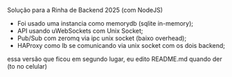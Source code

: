 Solução para a Rinha de Backend 2025 (com NodeJS)

- Foi usado uma instancia como memorydb (sqlite in-memory);
- API usando uWebSockets com Unix Socket; 
- Pub/Sub com zeromq via ipc unix socket (baixo overhead); 
- HAProxy como lb se comunicando via unix socket com os dois backend;

essa versão que ficou em segundo lugar, eu edito README.md quando der (to no celular)